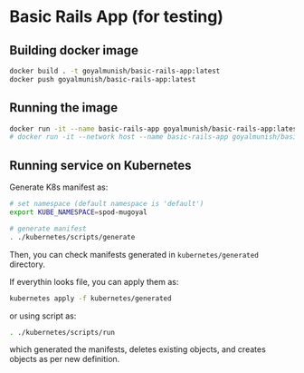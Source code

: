 # Basic Rails App (for testing)

## Building docker image

```sh
docker build . -t goyalmunish/basic-rails-app:latest
docker push goyalmunish/basic-rails-app:latest
```

## Running the image

```sh
docker run -it --name basic-rails-app goyalmunish/basic-rails-app:latest
# docker run -it --network host --name basic-rails-app goyalmunish/basic-rails-app:latest
```

## Running service on Kubernetes

Generate K8s manifest as:

```sh
# set namespace (default namespace is 'default')
export KUBE_NAMESPACE=spod-mugoyal

# generate manifest
. ./kubernetes/scripts/generate
```

Then, you can check manifests generated in `kubernetes/generated` directory.

If everythin looks file, you can apply them as:

```sh
kubernetes apply -f kubernetes/generated
```

or using script as:

```sh
. ./kubernetes/scripts/run
```

which generated the manifests, deletes existing objects, and creates objects as per new definition.
